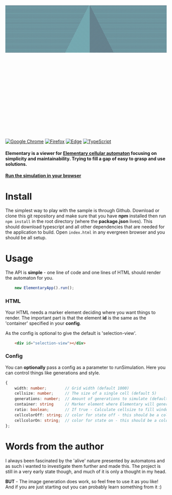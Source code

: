 <p align="center">
    <img src="https://github.com/MartinDC/Elementary/blob/main/sample/rule_99.png" style="margin: 50% auto;">
</p>

[![Google Chrome](https://img.shields.io/badge/Google%20Chrome-4285F4?style=for-the-badge&logo=GoogleChrome&logoColor=white)](#)
[![Firefox](https://img.shields.io/badge/Firefox-FF7139?style=for-the-badge&logo=Firefox-Browser&logoColor=white)](#)
[![Edge](https://img.shields.io/badge/Edge-0078D7?style=for-the-badge&logo=Microsoft-edge&logoColor=white)](#)
[![TypeScript](https://img.shields.io/badge/typescript-%23007ACC.svg?style=for-the-badge&logo=typescript&logoColor=white)](#)

#### Elementary is a viewer for [Elementary cellular automaton](https://en.wikipedia.org/wiki/Elementary_cellular_automaton) focusing on **simplicity** and **maintainability**. Trying to fill a gap of easy to grasp and use solutions.

#### [Run the simulation in your browser](https://martindc.github.io/Elementary/)

# Install
The simplest way to play with the sample is through Github. Download or clone this git repository and make sure that you have **npm** installed then run `npm install` in the root directory (where the **package.json** lives). This should download typescript and all other dependencies that are needed for the application to build. Open `index.html` in any evergreen browser and you should be all setup.

# Usage
The API is **simple** - one line of code and one lines of HTML should render the automaton for you.

```ts
    new ElementaryApp().run();
```

### HTML
Your HTML needs a marker element deciding where you want things to render. 
The important part is that the element **id** is the same as the 'container' specified in your **config**.

As the config is optional to give the default is 'selection-view'.

```html
    <div id="selection-view"></div>
```

### Config
You can **optionally** pass a config as a parameter to runSimulation. Here you can control things like generations and style.

```ts
{
    width: number;        // Grid width (default 1000)
    cellsize: number;     // The size of a single cell (default 5)
    generations: number;  // Amount of generations to simulate (default 1000)
    container: string     // Marker element where Elementary will generate it's view (default '#elementary-container')
    ratio: boolean;       // If true - Calculate cellsize to fill window width (default true)
    cellcolorOff: string; // color for state off - this should be a color valid in CSS (default 'rgb(132, 208, 212)')
    cellcolorOn: string;  // color for state on - this should be a color valid in CSS (default 'rgb(87, 91, 107)')
};
```

# Words from the author
I always been fascinated by the 'alive' nature presented by automatons and as such i wanted to investigate them further and made this.
The project is still in a very early state though, and much of it is only a thought in my head.

**BUT** - The image generation does work, so feel free to use it as you like!
And if you are just starting out you can probably learn something from it :)
